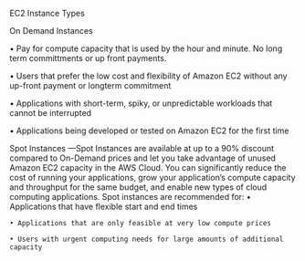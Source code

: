 EC2 Instance Types
 
 On Demand Instances
 
  • Pay for compute capacity that is used by the hour and minute.  No long term committments or up front payments.
  
  • Users that prefer the low cost and flexibility of Amazon EC2 without any up-front payment or longterm commitment
  
  • Applications with short-term, spiky, or unpredictable workloads that cannot be interrupted
  
  • Applications being developed or tested on Amazon EC2 for the first time
  
Spot Instances —Spot Instances are available at up to a 90% discount compared to On-Demand
  prices and let you take advantage of unused Amazon EC2 capacity in the AWS Cloud. You can
  significantly reduce the cost of running your applications, grow your application’s compute capacity
  and throughput for the same budget, and enable new types of cloud computing applications. Spot
  instances are recommended for:
    • Applications that have flexible start and end times
    
    • Applications that are only feasible at very low compute prices
    
    • Users with urgent computing needs for large amounts of additional capacity

